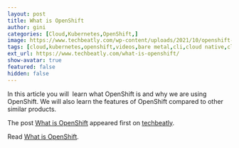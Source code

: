 ```yaml
---
layout: post
title: What is OpenShift
author: gini
categories: [Cloud,Kubernetes,OpenShift,]
image: https://www.techbeatly.com/wp-content/uploads/2021/10/openshift-bootcamp-posters-what-is-openshift-1024x576.png
tags: [cloud,kubernetes,openshift,videos,bare metal,cli,cloud native,cloud native computing foundation,containers,devops,ibm cloud kubernetes service,kubernetes,kubernetes cluster,learn openshift,managed kubernetes,okd,openshift architecture,openshift basics,openshift basics tutorial,openshift buildconfig,openshift containerization,openshift for beginners,openshift fundamentals,openshift overview,origin community distribution,red hat,what is openshift,what is red hat openshift,]
ext_url: https://www.techbeatly.com/what-is-openshift/
show-avatar: true
featured: false
hidden: false
---
```


<p>In this article you will  learn what OpenShift is and why we are using OpenShift. We will also learn the features of OpenShift compared to other similar products.</p>
<p>The post <a href="https://www.techbeatly.com/what-is-openshift/">What is OpenShift</a> appeared first on <a href="https://www.techbeatly.com">techbeatly</a>.</p>

Read [What is OpenShift](https://www.techbeatly.com/what-is-openshift/).